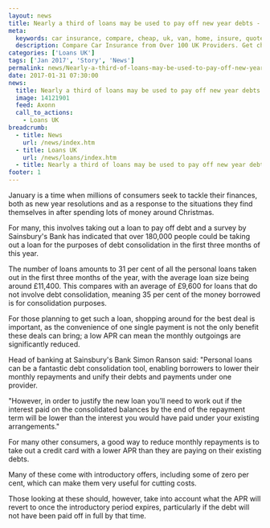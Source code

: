 ```yaml
---
layout: news
title: Nearly a third of loans may be used to pay off new year debts - Quotezone.co.uk
meta:
  keywords: car insurance, compare, cheap, uk, van, home, insure, quotes, online, comparison, bike, loans, life
  description: Compare Car Insurance from Over 100 UK Providers. Get cheap quotes online now using our fast, free, secure comparison site
categories: ['Loans UK']
tags: ['Jan 2017', 'Story', 'News']
permalink: news/Nearly-a-third-of-loans-may-be-used-to-pay-off-new-year-debts.htm
date: 2017-01-31 07:30:00
news:
  title: Nearly a third of loans may be used to pay off new year debts
  image: 14121901
  feed: Axonn
  call_to_actions:
    - Loans UK
breadcrumb:
  - title: News
    url: /news/index.htm
  - title: Loans UK
    url: /news/loans/index.htm
  - title: Nearly a third of loans may be used to pay off new year debts
footer: 1
---
```


January is a time when millions of consumers seek to tackle their finances, both as new year resolutions and as a response to the situations they find themselves in after spending lots of money around Christmas.

For many, this involves taking out a loan to pay off debt and a survey by Sainsbury&#39;s Bank has indicated that over 180,000 people could be taking out a loan for the purposes of debt consolidation in the first three months of this year.

The number of loans amounts to 31 per cent of all the personal loans taken out in the first three months of the year, with the average loan size being around &pound;11,400. This compares with an average of &pound;9,600 for loans that do not involve debt consolidation, meaning 35 per cent of the money borrowed is for consolidation purposes.

For those planning to get such a loan, shopping around for the best deal is important, as the convenience of one single payment is not the only benefit these deals can bring; a low APR can mean the monthly outgoings are significantly reduced.

Head of banking at Sainsbury&#39;s Bank Simon Ranson said: &quot;Personal loans can be a fantastic debt consolidation tool, enabling borrowers to lower their monthly repayments and unify their debts and payments under one provider. &nbsp;

&quot;However, in order to justify the new loan you&rsquo;ll need to work out if the interest paid on the consolidated balances by the end of the repayment term will be lower than the interest you would have paid under your existing arrangements.&quot;

For many other consumers, a good way to reduce monthly repayments is to take out a credit card with a lower APR than they are paying on their existing debts.

Many of these come with introductory offers, including some of zero per cent, which can make them very useful for cutting costs.

Those looking at these should, however, take into account what the APR will revert to once the introductory period expires, particularly if the debt will not have been paid off in full by that time.
